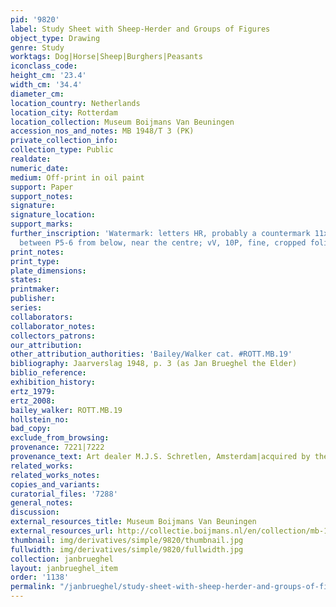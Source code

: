 ```yaml
---
pid: '9820'
label: Study Sheet with Sheep-Herder and Groups of Figures
object_type: Drawing
genre: Study
worktags: Dog|Horse|Sheep|Burghers|Peasants
iconclass_code:
height_cm: '23.4'
width_cm: '34.4'
diameter_cm:
location_country: Netherlands
location_city: Rotterdam
location_collection: Museum Boijmans Van Beuningen
accession_nos_and_notes: MB 1948/T 3 (PK)
private_collection_info:
collection_type: Public
realdate:
numeric_date:
medium: Off-print in oil paint
support: Paper
support_notes:
signature:
signature_location:
support_marks:
further_inscription: 'Watermark: letters HR, probably a countermark 11x16mm, PP26mm,
  between P5-6 from below, near the centre; vV, 10P, fine, cropped folio)'
print_notes:
print_type:
plate_dimensions:
states:
printmaker:
publisher:
series:
collaborators:
collaborator_notes:
collectors_patrons:
our_attribution:
other_attribution_authorities: 'Bailey/Walker cat. #ROTT.MB.19'
bibliography: Jaarverslag 1948, p. 3 (as Jan Brueghel the Elder)
biblio_reference:
exhibition_history:
ertz_1979:
ertz_2008:
bailey_walker: ROTT.MB.19
hollstein_no:
bad_copy:
exclude_from_browsing:
provenance: 7221|7222
provenance_text: Art dealer M.J.S. Schretlen, Amsterdam|acquired by the museum, 1948
related_works:
related_works_notes:
copies_and_variants:
curatorial_files: '7288'
general_notes:
discussion:
external_resources_title: Museum Boijmans Van Beuningen
external_resources_url: http://collectie.boijmans.nl/en/collection/mb-1948-t-3-verso-(pk)
thumbnail: img/derivatives/simple/9820/thumbnail.jpg
fullwidth: img/derivatives/simple/9820/fullwidth.jpg
collection: janbrueghel
layout: janbrueghel_item
order: '1138'
permalink: "/janbrueghel/study-sheet-with-sheep-herder-and-groups-of-figures"
---
```

